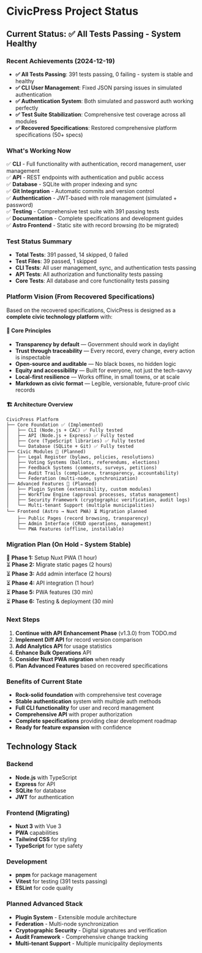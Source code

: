 # CivicPress Project Status

## Current Status: ✅ All Tests Passing - System Healthy

### Recent Achievements (2024-12-19)

- **✅ All Tests Passing**: 391 tests passing, 0 failing - system is stable and
  healthy
- **✅ CLI User Management**: Fixed JSON parsing issues in simulated
  authentication
- **✅ Authentication System**: Both simulated and password auth working
  perfectly
- **✅ Test Suite Stabilization**: Comprehensive test coverage across all
  modules
- **✅ Recovered Specifications**: Restored comprehensive platform
  specifications (50+ specs)

### What's Working Now

✅ **CLI** - Full functionality with authentication, record management, user
management  
✅ **API** - REST endpoints with authentication and public access  
✅ **Database** - SQLite with proper indexing and sync  
✅ **Git Integration** - Automatic commits and version control  
✅ **Authentication** - JWT-based with role management (simulated + password)  
✅ **Testing** - Comprehensive test suite with 391 passing tests  
✅ **Documentation** - Complete specifications and development guides  
✅ **Astro Frontend** - Static site with record browsing (to be migrated)

### Test Status Summary

- **Total Tests**: 391 passed, 14 skipped, 0 failed
- **Test Files**: 39 passed, 1 skipped
- **CLI Tests**: All user management, sync, and authentication tests passing
- **API Tests**: All authorization and functionality tests passing
- **Core Tests**: All database and core functionality tests passing

### Platform Vision (From Recovered Specifications)

Based on the recovered specifications, CivicPress is designed as a **complete
civic technology platform** with:

#### 🎯 **Core Principles**

- **Transparency by default** — Government should work in daylight
- **Trust through traceability** — Every record, every change, every action is
  inspectable
- **Open-source and auditable** — No black boxes, no hidden logic
- **Equity and accessibility** — Built for everyone, not just the tech-savvy
- **Local-first resilience** — Works offline, in small towns, or at scale
- **Markdown as civic format** — Legible, versionable, future-proof civic
  records

#### 🏗️ **Architecture Overview**

```
CivicPress Platform
├── Core Foundation ✅ (Implemented)
│   ├── CLI (Node.js + CAC) ✅ Fully tested
│   ├── API (Node.js + Express) ✅ Fully tested
│   ├── Core (TypeScript libraries) ✅ Fully tested
│   └── Database (SQLite + Git) ✅ Fully tested
├── Civic Modules 🚀 (Planned)
│   ├── Legal Register (bylaws, policies, resolutions)
│   ├── Voting Systems (ballots, referendums, elections)
│   ├── Feedback Systems (comments, surveys, petitions)
│   ├── Audit Trails (compliance, transparency, accountability)
│   └── Federation (multi-node, synchronization)
├── Advanced Features 🚀 (Planned)
│   ├── Plugin System (extensibility, custom modules)
│   ├── Workflow Engine (approval processes, status management)
│   ├── Security Framework (cryptographic verification, audit logs)
│   └── Multi-tenant Support (multiple municipalities)
└── Frontend (Astro → Nuxt PWA) ⏳ Migration planned
    ├── Public Pages (record browsing, transparency)
    ├── Admin Interface (CRUD operations, management)
    └── PWA Features (offline, installable)
```

### Migration Plan (On Hold - System Stable)

🔄 **Phase 1:** Setup Nuxt PWA (1 hour)  
⏳ **Phase 2:** Migrate static pages (2 hours)  
⏳ **Phase 3:** Add admin interface (2 hours)  
⏳ **Phase 4:** API integration (1 hour)  
⏳ **Phase 5:** PWA features (30 min)  
⏳ **Phase 6:** Testing & deployment (30 min)

### Next Steps

1. **Continue with API Enhancement Phase** (v1.3.0) from TODO.md
2. **Implement Diff API** for record version comparison
3. **Add Analytics API** for usage statistics
4. **Enhance Bulk Operations** API
5. **Consider Nuxt PWA migration** when ready
6. **Plan Advanced Features** based on recovered specifications

### Benefits of Current State

- **Rock-solid foundation** with comprehensive test coverage
- **Stable authentication** system with multiple auth methods
- **Full CLI functionality** for user and record management
- **Comprehensive API** with proper authorization
- **Complete specifications** providing clear development roadmap
- **Ready for feature expansion** with confidence

## Technology Stack

### Backend

- **Node.js** with TypeScript
- **Express** for API
- **SQLite** for database
- **JWT** for authentication

### Frontend (Migrating)

- **Nuxt 3** with Vue 3
- **PWA** capabilities
- **Tailwind CSS** for styling
- **TypeScript** for type safety

### Development

- **pnpm** for package management
- **Vitest** for testing (391 tests passing)
- **ESLint** for code quality

### Planned Advanced Stack

- **Plugin System** - Extensible module architecture
- **Federation** - Multi-node synchronization
- **Cryptographic Security** - Digital signatures and verification
- **Audit Framework** - Comprehensive change tracking
- **Multi-tenant Support** - Multiple municipality deployments
